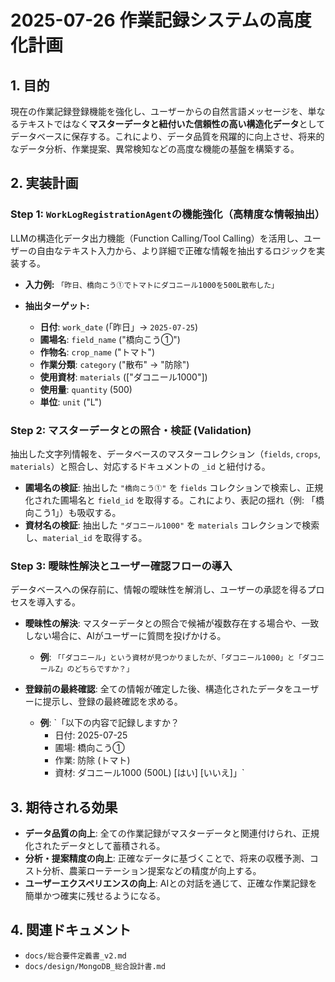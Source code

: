 # 2025-07-26 作業記録システムの高度化計画

## 1. 目的
現在の作業記録登録機能を強化し、ユーザーからの自然言語メッセージを、単なるテキストではなく**マスターデータと紐付いた信頼性の高い構造化データ**としてデータベースに保存する。これにより、データ品質を飛躍的に向上させ、将来的なデータ分析、作業提案、異常検知などの高度な機能の基盤を構築する。

## 2. 実装計画

### Step 1: `WorkLogRegistrationAgent`の機能強化（高精度な情報抽出）
LLMの構造化データ出力機能（Function Calling/Tool Calling）を活用し、ユーザーの自由なテキスト入力から、より詳細で正確な情報を抽出するロジックを実装する。

- **入力例:** `「昨日、橋向こう①でトマトにダコニール1000を500L散布した」`

- **抽出ターゲット:**
  - **日付**: `work_date` (「昨日」→ `2025-07-25`)
  - **圃場名**: `field_name` ("橋向こう①")
  - **作物名**: `crop_name` ("トマト")
  - **作業分類**: `category` ("散布" → "防除")
  - **使用資材**: `materials` (["ダコニール1000"])
  - **使用量**: `quantity` (500)
  - **単位**: `unit` ("L")

### Step 2: マスターデータとの照合・検証 (Validation)
抽出した文字列情報を、データベースのマスターコレクション（`fields`, `crops`, `materials`）と照合し、対応するドキュメントの `_id` と紐付ける。

- **圃場名の検証**: 抽出した `"橋向こう①"` を `fields` コレクションで検索し、正規化された圃場名と `field_id` を取得する。これにより、表記の揺れ（例: 「橋向こう1」）も吸収する。
- **資材名の検証**: 抽出した `"ダコニール1000"` を `materials` コレクションで検索し、`material_id` を取得する。

### Step 3: 曖昧性解決とユーザー確認フローの導入
データベースへの保存前に、情報の曖昧性を解消し、ユーザーの承認を得るプロセスを導入する。

- **曖昧性の解決**: マスターデータとの照合で候補が複数存在する場合や、一致しない場合に、AIがユーザーに質問を投げかける。
  - **例**: `「「ダコニール」という資材が見つかりましたが、「ダコニール1000」と「ダコニールZ」のどちらですか？」`

- **登録前の最終確認**: 全ての情報が確定した後、構造化されたデータをユーザーに提示し、登録の最終確認を求める。
  - **例**: `「以下の内容で記録しますか？
    - 日付: 2025-07-25
    - 圃場: 橋向こう①
    - 作業: 防除 (トマト)
    - 資材: ダコニール1000 (500L)
    [はい] [いいえ]」`

## 3. 期待される効果
- **データ品質の向上**: 全ての作業記録がマスターデータと関連付けられ、正規化されたデータとして蓄積される。
- **分析・提案精度の向上**: 正確なデータに基づくことで、将来の収穫予測、コスト分析、農薬ローテーション提案などの精度が向上する。
- **ユーザーエクスペリエンスの向上**: AIとの対話を通じて、正確な作業記録を簡単かつ確実に残せるようになる。

## 4. 関連ドキュメント
- `docs/総合要件定義書_v2.md`
- `docs/design/MongoDB_総合設計書.md`
